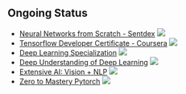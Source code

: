 ## Ongoing Status

- [Neural Networks from Scratch - Sentdex](./Resources/1_Moocs/Neural_Networks_from_Scratch_sentdex.md)     ![](https://geps.dev/progress/10)
- [Tensorflow Developer Certificate - Coursera](./Resources/1_Moocs/Tensorflow_Developer_Certificate_Specialization.md)     ![](https://geps.dev/progress/30)
- [Deep Learning Specialization](./Resources/1_Moocs/CS230_Deep_Learning_Specialization_Andrew_Ng.md)   ![](https://geps.dev/progress/20)
- [Deep Understanding of Deep Learning](./Resources/1_Moocs/Deep_Understanding_of_Deep_Learning_Mike_Cohen.md)  ![](https://geps.dev/progress/5)
- [Extensive AI: Vision + NLP](./Resources/1_Moocs/ERA1_School_Of_AI.md)    ![](https://geps.dev/progress/15)
- [Zero to Mastery Pytorch](./Resources/1_Moocs/Zero_to_mastery_Pytorch.md) ![](https://geps.dev/progress/15)
